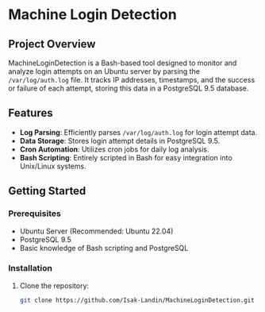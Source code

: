 # Machine Login Detection

## Project Overview
MachineLoginDetection is a Bash-based tool designed to monitor and analyze login attempts on an Ubuntu server by parsing the `/var/log/auth.log` file. It tracks IP addresses, timestamps, and the success or failure of each attempt, storing this data in a PostgreSQL 9.5 database.

## Features
- **Log Parsing**: Efficiently parses `/var/log/auth.log` for login attempt data.
- **Data Storage**: Stores login attempt details in PostgreSQL 9.5.
- **Cron Automation**: Utilizes cron jobs for daily log analysis.
- **Bash Scripting**: Entirely scripted in Bash for easy integration into Unix/Linux systems.

## Getting Started

### Prerequisites
- Ubuntu Server (Recommended: Ubuntu 22.04)
- PostgreSQL 9.5
- Basic knowledge of Bash scripting and PostgreSQL

### Installation
1. Clone the repository:
   ```bash
   git clone https://github.com/Isak-Landin/MachineLoginDetection.git
   ```
